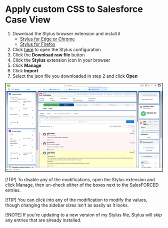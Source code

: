 # Apply custom CSS to Salesforce Case View  
1. Download the Stylus browser extension and install it
   - [Stylus for Edge or Chrome](https://chromewebstore.google.com/detail/stylus/clngdbkpkpeebahjckkjfobafhncgmne?hl=en)
   - [Stylus for Firefox](https://addons.mozilla.org/en-US/firefox/addon/styl-us/)
2. Click [here](SalesFORCED_stylus.json) to open the Stylus configuration
3. Click the **Download raw file** button
4. Click the **Stylus** extension icon in your browser
5. Click **Manage**
6. Click **Import**
7. Select the json file you downloaded in step 2 and click **Open**

![](StylusMods.png)

[!TIP]
To disable any of the modifications, open the Stylus extension and click Manage, then un-check either of the boxes next to the SalesFORCED entries.  
  
[!TIP]
You can click into any of the modification to modify the values, though changing the sidebar sizes isn't as easily as it looks.

[!NOTE]
If you're updating to a new version of my Stylus file, Stylus will skip any entries that are already installed.  